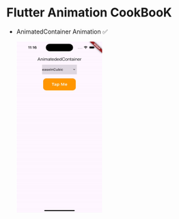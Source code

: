 # Flutter Animation CookBooK

- AnimatedContainer Animation ✅

  <img src="https://github.com/sanjaydraws/Flutter-animation-cookbook/blob/main/screenshots/animated_container.gif" width="200" height="400" />


